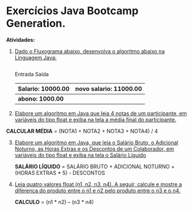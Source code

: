 # Exercícios Java Bootcamp Generation.

**Atividades:**

1. [Dado o Fluxograma abaixo, desenvolva o algoritmo abaixo na Linguagem Java:](https://github.com/edvaldoljr/Bootcamp-Generation-Exercicios/blob/main/src/javaBasico/Ex1.java) 

   ![]()

   Entrada                                                                                Saída

   | Salario: 10000.00  | novo salario: 11000.00 |
   | ------------------ | ---------------------- |
   | **abono: 1000.00** |                        |

2.   [Elabore um algoritmo em Java que leia 4 notas de um participante, em variáveis do tipo float e exiba na tela a média final do participante.](https://github.com/edvaldoljr/Bootcamp-Generation-Exercicios/blob/main/src/javaBasico/Ex2.java) 

   **CALCULAR MÉDIA** = (NOTA1 + NOTA2 + NOTA3 + NOTA4) / 4

   

3. [Elabore um algoritmo em Java, que leia o Salário Bruto, o Adicional Noturno, as Horas Extras e os Descontos de um Colaborador, em variáveis do tipo float e exiba na tela o Salário Líquido](https://github.com/edvaldoljr/Bootcamp-Generation-Exercicios/blob/main/src/javaBasico/Ex3.java)

   **SALÁRIO LÍQUIDO** = SALÁRIO BRUTO + ADICIONAL NOTURNO + (HORAS EXTRAS * 5) - DESCONTOS

   

4. [Leia quatro valores float (n1, n2, n3, n4). A seguir, calcule e mostre a diferença do produto entre o n1 e n2 pelo produto entre o n3 e o n4.](https://github.com/edvaldoljr/Bootcamp-Generation-Exercicios/blob/main/src/javaBasico/Ex4.java)

   **CALCULO** = (n1 * n2) – (n3 * n4)

